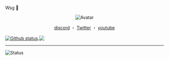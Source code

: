 Wsg 👋


<p align="center">  
  <img src="https://cdn.discordapp.com/attachments/744749572177395862/840931556796137502/7db1a0dba56a9a18537827287aedbf24.png" alt="Avatar">
</p>
<p align="center">
<p align="center">
</p>
<p align="center">
<a href="https://discord.com/users/744709662242504748">discord</a>
    ・
    <a href="https://www.twitter.com/bluuwyd/">Twitter</a>
    ・
    <a href="https://www.youtube.com/channel/UCEy_B2lGn_h4ojRp2M92DDw">youtube</a>
    
</p>


<a href="https://github.com/bluuxyz">
  <img align="center" src="https://github-readme-stats.vercel.app/api?username=bluuxyz&show_icons=true&theme=radical" alt="Github status" />
</a>
<a href="https://github.com/bluuxyz">
  <img align="center" src="https://github-readme-stats.vercel.app/api/top-langs/?username=bluuxyz&layout=compact&theme=radical" />
</a>


___
<p align="left"> <img src="https://komarev.com/ghpvc/?username=bluuxyz" alt="Status" /> </p>



